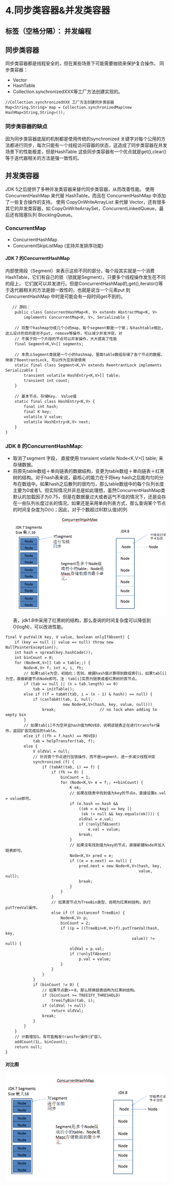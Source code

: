 ﻿# 4.同步类容器&并发类容器
标签（空格分隔）： 并发编程
---
## **同步类容器**
同步类容器都是线程安全的，但在某些场景下可能需要枷锁来保护复合操作。
同步类容器：
+ Vector
+ HashTable
+ Collection.synchronizedXXX等工厂方法创建实现的。
```
//Collection.synchronizedXXX 工厂方法创建同步类容器
Map<String,String> map = Collection.synchronizedMap(new HashMap<String,String>());
```
### **同步类容器的缺点**
因为同步类容器底层的机制都是使用传统的synchronized 关键字对每个公用的方法都进行同步，每次只能有一个线程访问容器的状态，这造成了同步类容器在并发场景下的性能极差，但是HashTable 这些同步类容器有一个优点就是get(),clear()等于迭代器相关的方法是强一致性的。

## **并发类容器**
JDK 5之后提供了多种并发类容器来替代同步类容器，从而改善性能。
使用 ConcurrentHashMap 来代替 HashTable，而且在 ConcurrentHashMap 中添加了一些复合操作的支持。
使用 CopyOnWriteArrayList 来代替 Vector，还有很多其它的并发类容器，如 CopyOnWriteArraySet，ConcurrentLinkedQueue，最后还有阻塞队列 BlockIngQueue。

### **ConcurrentMap**
+ ConcurrentHashMap
+ ConcurrentSkipListMap (支持并发排序功能)

#### JDK 7 的ConcurrentHashMap
内部使用段（Segment）来表示这些不同的部分，每个段其实就是一个消费HashTable，它们有自己的锁（锁就是Segment）。只要多个线程操作发生在不同的段上， 它们就可以并发进行。但是ConcurrentHashMap的,get(),iterator()等于迭代器相关的方法是弱一致性的，也就是说当一个元素put 到 ConcurrentHashMap 中时是可能会有一段时间get不到的。
```
   // 源码：
    public class ConcurrentHashMap<K, V> extends AbstractMap<K, V>
        implements ConcurrentMap<K, V>, Serializable {

    // 将整个hashmap分成几个小的map，每个segment都是一个锁；与hashtable相比，这么设计的目的是对于put, remove等操作，可以减少并发冲突，对
    // 不属于同一个片段的节点可以并发操作，大大提高了性能
    final Segment<K,V>[] segments;

    // 本质上Segment类就是一个小的hashmap，里面table数组存储了各个节点的数据，继承了ReentrantLock, 可以作为互拆锁使用
    static final class Segment<K,V> extends ReentrantLock implements Serializable {
        transient volatile HashEntry<K,V>[] table;
        transient int count;
    }

    // 基本节点，存储Key， Value值
    static final class HashEntry<K,V> {
        final int hash;
        final K key;
        volatile V value;
        volatile HashEntry<K,V> next;
    }
}
```

### JDK 8 的ConcurrentHashMap:
+ 取消了segment 字段， 直接使用 transient volatile Node<K,V>[] table; 来存储数据。
+ 将原先table数组＋单向链表的数据结构，变更为table数组＋单向链表＋红黑树的结构。对于hash表来说，最核心的能力在于将key hash之后能均匀的分布在数组中。如果hash之后散列的很均匀，那么table数组中的每个队列长度主要为0或者1。但实际情况并非总是如此理想，虽然ConcurrentHashMap类默认的加载因子为0.75，但是在数据量过大或者运气不佳的情况下，还是会存在一些队列长度过长的情况，如果还是采用单向列表方式，那么查询某个节点的时间复杂度为O(n)；因此，对于个数超过8(默认值)的列![此处输入图片的描述][1]表，jdk1.8中采用了红黑树的结构，那么查询的时间复杂度可以降低到O(logN)，可以改进性能。

```
final V putVal(K key, V value, boolean onlyIfAbsent) {
    if (key == null || value == null) throw new NullPointerException();
    int hash = spread(key.hashCode());
    int binCount = 0;
    for (Node<K,V>[] tab = table;;) {
        Node<K,V> f; int n, i, fh;
        // 如果table为空，初始化；否则，根据hash值计算得到数组索引i，如果tab[i]为空，直接新建节点Node即可。注：tab[i]实质为链表或者红黑树的首节点。
        if (tab == null || (n = tab.length) == 0)
            tab = initTable();
        else if ((f = tabAt(tab, i = (n - 1) & hash)) == null) {
            if (casTabAt(tab, i, null,
                         new Node<K,V>(hash, key, value, null)))
                break;                   // no lock when adding to empty bin
        }
        // 如果tab[i]不为空并且hash值为MOVED，说明该链表正在进行transfer操作，返回扩容完成后的table。
        else if ((fh = f.hash) == MOVED)
            tab = helpTransfer(tab, f);
        else {
            V oldVal = null;
            // 针对首个节点进行加锁操作，而不是segment，进一步减少线程冲突
            synchronized (f) {
                if (tabAt(tab, i) == f) {
                    if (fh >= 0) {
                        binCount = 1;
                        for (Node<K,V> e = f;; ++binCount) {
                            K ek;
                            // 如果在链表中找到值为key的节点e，直接设置e.val = value即可。
                            if (e.hash == hash &&
                                ((ek = e.key) == key ||
                                 (ek != null && key.equals(ek)))) {
                                oldVal = e.val;
                                if (!onlyIfAbsent)
                                    e.val = value;
                                break;
                            }
                            // 如果没有找到值为key的节点，直接新建Node并加入链表即可。
                            Node<K,V> pred = e;
                            if ((e = e.next) == null) {
                                pred.next = new Node<K,V>(hash, key,
                                                          value, null);
                                break;
                            }
                        }
                    }
                    // 如果首节点为TreeBin类型，说明为红黑树结构，执行putTreeVal操作。
                    else if (f instanceof TreeBin) {
                        Node<K,V> p;
                        binCount = 2;
                        if ((p = ((TreeBin<K,V>)f).putTreeVal(hash, key,
                                                       value)) != null) {
                            oldVal = p.val;
                            if (!onlyIfAbsent)
                                p.val = value;
                        }
                    }
                }
            }
            if (binCount != 0) {
                // 如果节点数>＝8，那么转换链表结构为红黑树结构。
                if (binCount >= TREEIFY_THRESHOLD)
                    treeifyBin(tab, i);
                if (oldVal != null)
                    return oldVal;
                break;
            }
        }
    }
    // 计数增加1，有可能触发transfer操作(扩容)。
    addCount(1L, binCount);
    return null;
}
```
#### 对比图
![JDK8与7的对比][1]


  [1]: https://github.com/FarmerShao/treasure/blob/master/%E5%B9%B6%E5%8F%91%E7%BC%96%E7%A8%8B/ConcurrentHashMap.png